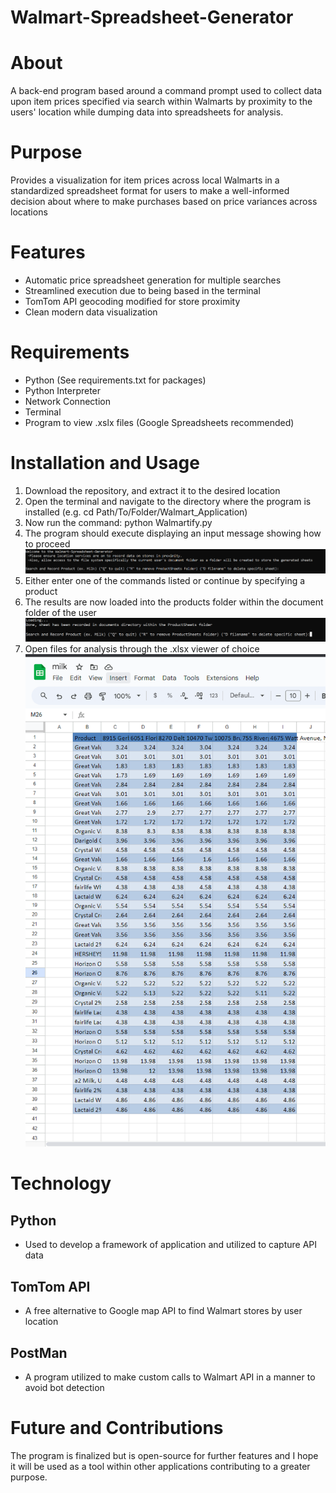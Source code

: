# Walmart-Spreadsheet-Generator
# About
A back-end program based around a command prompt used to collect data upon item prices specified via search within Walmarts by proximity to the users' location while dumping data into spreadsheets for analysis.

# Purpose
Provides a visualization for item prices across local Walmarts in a standardized spreadsheet format for users to make a well-informed decision about where to make purchases based on price variances across locations

# Features
* Automatic price spreadsheet generation for multiple searches
* Streamlined execution due to being based in the terminal
* TomTom API geocoding modified for store proximity
* Clean modern data visualization

# Requirements
* Python (See requirements.txt for packages)
* Python Interpreter
* Network Connection
* Terminal
* Program to view .xslx files (Google Spreadsheets recommended)

# Installation and Usage
 1. Download the repository, and extract it to the desired location
 2. Open the terminal and navigate to the directory where the program is installed (e.g. cd Path/To/Folder/Walmart_Application)
 3. Now run the command: python Walmartify.py
 4. The program should execute displaying an input message showing how to proceed
 ![Logo](Walmart_Application/README_Images/Start.PNG)
 6. Either enter one of the commands listed or continue by specifying a product
 7. The results are now loaded into the products folder within the document folder of the user
 ![Logo](Walmart_Application/README_Images/done.png)
 9. Open files for analysis through the .xlsx viewer of choice
 ![Logo](Walmart_Application/README_Images/sheets.png)
# Technology
## Python
* Used to develop a framework of application and utilized to capture API data
## TomTom API
* A free alternative to Google map API to find Walmart stores by user location
## PostMan 
* A program utilized to make custom calls to Walmart API in a manner to avoid bot detection

# Future and Contributions
The program is finalized but is open-source for further features and I hope it will be used as a tool within other applications contributing to a greater purpose. 
